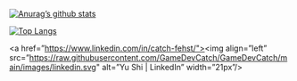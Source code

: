 [![Anurag’s github stats](https://github-readme-stats.vercel.app/api?username=GameDevCatch)](https://github.com/GameDevCatch)

[![Top Langs](https://github-readme-stats.vercel.app/api/top-langs/?username=GameDevCatch&layout=compact)](https://github.com/GameDevCatch)

<a href=”https://www.linkedin.com/in/catch-fehst/"><img align=”left” src=”https://raw.githubusercontent.com/GameDevCatch/GameDevCatch/main/images/linkedin.svg" alt=”Yu Shi | LinkedIn” width=”21px”/></a>
